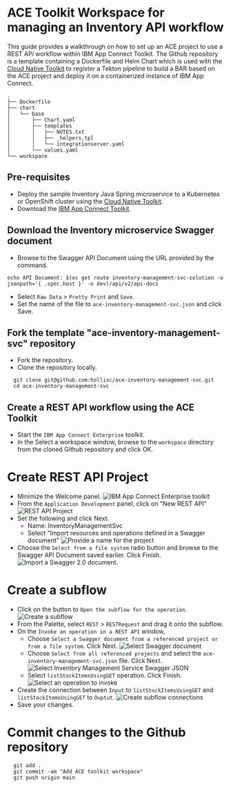 # ACE Toolkit Workspace for managing an Inventory API workflow

This guide provides a walkthrough on how to set up an ACE project to use a REST APi workflow within IBM App Connect Toolkit.  The Github repository is a template containing a Dockerfile and Helm Chart which is used with the [Cloud Native Toolkit](https://cloudnativetoolkit.dev/) to register a Tekton pipeline to build a BAR based on the ACE project and deploy it on a containerized instance of IBM App Connect.  

```
.
├── Dockerfile
├── chart
│   └── base
│       ├── Chart.yaml
│       ├── templates
│       │   ├── NOTES.txt
│       │   ├── _helpers.tpl
│       │   └── integrationserver.yaml
│       └── values.yaml
└── workspace
```

## Pre-requisites
- Deploy the sample Inventory Java Spring microservice to a Kubernetes or OpenShift cluster using the [Cloud Native Toolkit](https://cloudnativetoolkit.dev/).
- Download the [IBM App Connect Toolkit](https://www.ibm.com/support/knowledgecenter/SSTTDS_11.0.0/com.ibm.etools.mft.doc/bb43020_.html).

## Download the Inventory microservice Swagger document
- Browse to the Swagger API Document using the URL provided by the command.
```
echo API Document: $(oc get route inventory-management-svc-solution -o jsonpath='{ .spec.host }' -n dev)/api/v2/api-docs
```
- Select `Raw Data` > `Pretty Print` and `Save`.
- Set the name of the file to `ace-inventory-management-svc.json` and click Save.


## Fork the template "ace-inventory-management-svc" repository
- Fork the repository.
- Clone the repository locally.
```
  git clone git@github.com:hollisc/ace-inventory-management-svc.git
  cd ace-inventory-management-svc
```


## Create a REST API workflow using the ACE Toolkit
- Start the `IBM App Connect Enterprise` toolkit.
- In the Select a workspace window, browse to the `workspace` directory from the cloned Github repository and click OK.

# Create REST API Project
- Minimize the Welcome panel.
![IBM App Connect Enterprise toolkit](static/imgs/1-ace-toolkit-workbench.png)
- From the `Application Development` panel, click on "New REST API"
![REST API Project](static/imgs/2-ace-toolkit-rest-api-project.png)
- Set the following and click Next.
  - Name: InventoryManagementSvc
  - Select "Import resources and operations defined in a Swagger document"
  ![Provide a name for the project](static/imgs/3-ace-toolkit-rest-api-proj-import-swagger.png)
- Choose the `Select from a file system` radio button and browse to the Swagger API Document saved earlier.  Click Finish.
![Import a Swagger 2.0 document.](static/imgs/4-ace-toolkit-swagger-json.png)

# Create a subflow
- Click on the button to `Open the subflow for the operation`.
![Create a subflow](static/imgs/5-ace-toolkit-create-subflow.png)
- From the Palette, select `REST` > `RESTRequest` and drag it onto the subflow.
- On the `Invoke an operation in a REST API` window,
    - Choose `Select a Swagger document from a referenced project or from a file system`.  Click Next.
    ![Select Swagger document](static/imgs/6-ace-toolkit-create-subflow-select-swagger.png)
    - Choose `Select from all referenced projects` and select the `ace-inventory-management-svc.json` file.  Click Next.
    ![Select Inventory Management Service Swagger JSON](static/imgs/7-ace-toolkit-create-subflow-swagger.png)
    - Select `listStockItemsUsingGET` operation.  Click Finish.
    ![Select an operation to invoke](static/imgs/8-ace-toolkit-create-subflow-finish.png)
- Create the connection between `Input` to `listStockItemsUsingGET` and `listStockItemsUsingGET` to `Ouptut`.
![Create subflow connections](static/imgs/9-ace-toolkit-subflow-connections.png)
- Save your changes.

# Commit changes to the Github repository
```
  git add .
  git commit -am "Add ACE toolkit workspace"
  git push origin main
```
